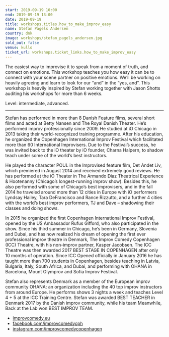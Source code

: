 ```yaml
---
start: 2019-09-19 10:00
end: 2019-09-19 13:00
date: 2019-09-19
title: workshops.titles.how_to_make_improv_easy
name: Stefan Pagels Andersen
country: dnk
image: workshops/stefan_pagels_andersen.jpg
sold_out: false
venue: kullo
ticket_url: workshops.ticket_links.how_to_make_improv_easy
---
```


The easiest way to improvise it to speak from a moment of truth, and connect on emotions. This workshop teaches you how easy it can be to connect with your scene partner on positive emotions. We’ll be working on heavily agreeing and learn to look for our “and” in the “yes, and”.
This workshop is heavily inspired by Stefan working together with Jason Shotts auditing his workshops for more than 6 weeks.

Level: intermediate, advanced.

---

Stefan has performed in more than 8 Danish Feature films, several short films and acted at Betty Nansen and The Royal Danish Theater. He’s performed improv professionally since 2009. He studied at iO Chicago in 2013 taking their world-recognized training programme. After his education, he organized the Copenhagen International Improv Festival which facilitated more than 60 International Improvisers. Due to the Festival’s success, he was invited back to the iO theater by iO founder, Charna Halpern, to shadow teach under some of the world’s best instructors.

He played the character POUL in the Improvised feature film, Det Andet Liv, which premiered in August 2014 and received extremely good reviews. He has performed at the iO Theater in The Armando Diaz Theatrical Experience & Hootenanny (Chicago’s longest-running improv show). Besides this, he also performed with some of Chicago’s best improvisers, and in the fall 2014 he traveled around more than 12 cities in Europe with iO performers Lyndsay Hailey, Tara DeFrancisco and Rance Rizzutto, and a further 4
cities with the world’s best improv performers, TJ and Dave – shadowing their classes and doing shows.

In 2015 he organized the first Copenhagen International Improv Festival, opened by the US Ambassador Rufus Gifford, who also participated in the show. Since his third summer in Chicago, he’s been in Germany, Slovenia and Dubai, and has now realized his dream of opening the first ever professional improv theatre in Denmark, The Improv Comedy Copenhagen (ICC) Theatre, with his non-improv partner, Kasper Jacobsen.
The ICC Theatre was then awarded 2017 BEST STAGE IN COPENHAGEN after only 10 months of operation. Since ICC Opened officially in January 2016 he has taught more than 700 students in Copenhagen, besides teaching in Latvia, Bulgaria, Italy, South Africa, and Dubai, and performing with OHANA in Barcelona, Mount Olymprov and Sofia Improv Festival.

Stefan also represents Denmark as a member of the European improv community OHANA: an organization including the 40 top improv instructors from around Europe. He performs shows 3 nights a week and teaches Level 4 + 5 at the ICC Training Centre.
Stefan was awarded BEST TEACHER in Denmark 2017 by the Danish improv community, while his team Meanwhile, Back at the Lab won BEST IMPROV TEAM.

- [improvcomedy.eu](https://improvcomedy.eu)
- [facebook.com/improvcomedycph](https://facebook.com/improvcomedycph)
- [instagram.com/improvcomedycopenhagen](https://instagram.com/improvcomedycopenhagen)

